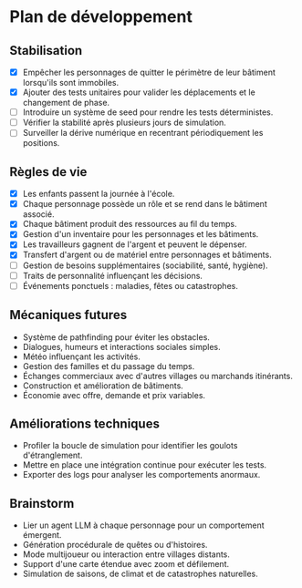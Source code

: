 # Plan de développement

## Stabilisation
- [x] Empêcher les personnages de quitter le périmètre de leur bâtiment lorsqu'ils sont immobiles.
- [x] Ajouter des tests unitaires pour valider les déplacements et le changement de phase.
- [ ] Introduire un système de seed pour rendre les tests déterministes.
- [ ] Vérifier la stabilité après plusieurs jours de simulation.
- [ ] Surveiller la dérive numérique en recentrant périodiquement les positions.

## Règles de vie
- [x] Les enfants passent la journée à l'école.
- [x] Chaque personnage possède un rôle et se rend dans le bâtiment associé.
- [x] Chaque bâtiment produit des ressources au fil du temps.
- [x] Gestion d'un inventaire pour les personnages et les bâtiments.
- [x] Les travailleurs gagnent de l'argent et peuvent le dépenser.
- [x] Transfert d'argent ou de matériel entre personnages et bâtiments.
- [ ] Gestion de besoins supplémentaires (sociabilité, santé, hygiène).
- [ ] Traits de personnalité influençant les décisions.
- [ ] Événements ponctuels : maladies, fêtes ou catastrophes.

## Mécaniques futures
- Système de pathfinding pour éviter les obstacles.
- Dialogues, humeurs et interactions sociales simples.
- Météo influençant les activités.
- Gestion des familles et du passage du temps.
- Échanges commerciaux avec d'autres villages ou marchands itinérants.
- Construction et amélioration de bâtiments.
- Économie avec offre, demande et prix variables.

## Améliorations techniques
- Profiler la boucle de simulation pour identifier les goulots d'étranglement.
- Mettre en place une intégration continue pour exécuter les tests.
- Exporter des logs pour analyser les comportements anormaux.

## Brainstorm
- Lier un agent LLM à chaque personnage pour un comportement émergent.
- Génération procédurale de quêtes ou d'histoires.
- Mode multijoueur ou interaction entre villages distants.
- Support d'une carte étendue avec zoom et défilement.
- Simulation de saisons, de climat et de catastrophes naturelles.
